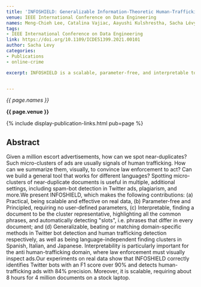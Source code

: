 ```yaml
---
title: 'INFOSHIELD: Generalizable Information-Theoretic Human-Trafficking Detection'
venue: IEEE International Conference on Data Engineering
names: Meng-Chieh Lee, Catalina Vajiac, Aayushi Kulshrestha, Sacha Lévy, Namyong Park, Cara Jones, Reihaneh Rabbany, C. Faloutsos
tags:
- IEEE International Conference on Data Engineering
link: https://doi.org/10.1109/ICDE51399.2021.00101
author: Sacha Levy
categories:
- Publications
- online-crime

excerpt: INFOSHIELD is a scalable, parameter-free, and interpretable tool for detecting near-duplicate document clusters, with applications in human trafficking detection, spam-bot identification, and plagiarism. It highlights common phrases, detects unique "slots," and selects representative documents for clear visualization. INFOSHIELD is language-independent, outperforming domain-specific methods across datasets in multiple languages. It can process 4 million documents in just 8 hours on standard hardware.


---
```


*{{ page.names }}*

**{{ page.venue }}**

{% include display-publication-links.html pub=page %}

## Abstract

Given a million escort advertisements, how can we spot near-duplicates? Such micro-clusters of ads are usually signals of human trafficking. How can we summarize them, visually, to convince law enforcement to act? Can we build a general tool that works for different languages? Spotting micro-clusters of near-duplicate documents is useful in multiple, additional settings, including spam-bot detection in Twitter ads, plagiarism, and more.We present INFOSHIELD, which makes the following contributions: (a) Practical, being scalable and effective on real data, (b) Parameter-free and Principled, requiring no user-defined parameters, (c) Interpretable, finding a document to be the cluster representative, highlighting all the common phrases, and automatically detecting "slots", i.e. phrases that differ in every document; and (d) Generalizable, beating or matching domain-specific methods in Twitter bot detection and human trafficking detection respectively, as well as being language-independent finding clusters in Spanish, Italian, and Japanese. Interpretability is particularly important for the anti human-trafficking domain, where law enforcement must visually inspect ads.Our experiments on real data show that INFOSHIELD correctly identifies Twitter bots with an F1 score over 90% and detects human-trafficking ads with 84% precision. Moreover, it is scalable, requiring about 8 hours for 4 million documents on a stock laptop.